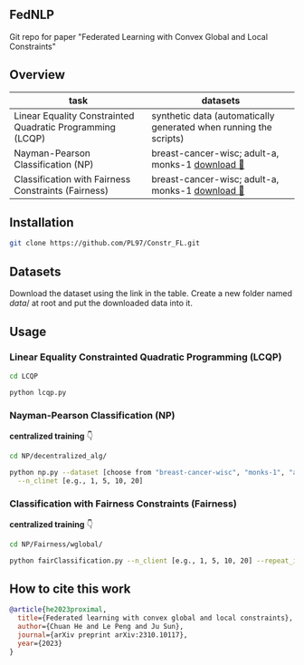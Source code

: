 <!-- # Constr_FL


There are three problems in this repo
- Linear constrained quadratic programming (LCQP)
  
  entry file: lcqp.py
- Nayman Pearson classification
  
  entry file: NPclf.py

  download dataset here: https://drive.google.com/drive/folders/1-7MYuNNOBvOJ_s9-h_lwB14IajkoNCMK?usp=drive_link
  
   and place under the project folder -->
## FedNLP

Git repo for paper "Federated Learning with Convex Global and Local Constraints"



## Overview
| task      | datasets|
| ----------- |----------|
| Linear Equality Constrainted Quadratic Programming (LCQP)      | synthetic data (automatically generated when running the scripts) |
| Nayman-Pearson Classification (NP)      | breast-cancer-wisc; adult-a, monks-1 [download :link:](https://drive.google.com/drive/folders/1-7MYuNNOBvOJ_s9-h_lwB14IajkoNCMK?usp=drive_link)  |
| Classification with Fairness Constraints (Fairness)      | breast-cancer-wisc; adult-a, monks-1 [download :link:](https://drive.google.com/drive/folders/1-7MYuNNOBvOJ_s9-h_lwB14IajkoNCMK?usp=drive_link)  |

## Installation
```bash
git clone https://github.com/PL97/Constr_FL.git
```

## Datasets
Download the dataset using the link in the table. Create a new folder named $data/$ at root and put the downloaded data into it.


## Usage
### Linear Equality Constrainted Quadratic Programming (LCQP) 

```bash
cd LCQP

python lcqp.py
```

### Nayman-Pearson Classification (NP)  
**centralized training** :point_down:
```bash
cd NP/decentralized_alg/

python np.py --dataset [choose from "breast-cancer-wisc", "monks-1", "adult"] \
  --n_clinet [e.g., 1, 5, 10, 20]
```

### Classification with Fairness Constraints (Fairness)
**centralized training** :point_down:
```bash
cd NP/Fairness/wglobal/

python fairClassification.py --n_client [e.g., 1, 5, 10, 20] --repeat_idx [random seed, e.g., 0, 1, 2]
```

## How to cite this work

```bibtex
@article{he2023proximal,
  title={Federated learning with convex global and local constraints},
  author={Chuan He and Le Peng and Ju Sun},
  journal={arXiv preprint arXiv:2310.10117},
  year={2023}
}
```
